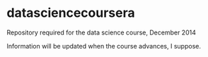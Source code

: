 datasciencecoursera
===================

Repository required for the data science course, December 2014

Information will be updated when the course advances, I suppose. 
